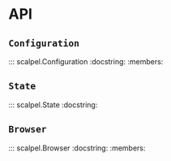 # API

## `Configuration`

::: scalpel.Configuration
    :docstring:
    :members:

## `State`

::: scalpel.State
    :docstring:

## `Browser`

::: scalpel.Browser
    :docstring:
    :members: